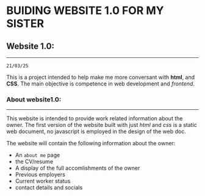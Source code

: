 # **BUIDING WEBSITE 1.0 FOR MY SISTER**

## Website 1.0:
---
`21/03/25`

This is a project intended to help make me more conversant with **html**, and **CSS**. The 
main objective is competence in web development and *frontend*. 

### About website1.0:
---
This website is intended to provide work related information about the owner. The first version
of the website built with just *html* and *css* is a static web document, no javascript is employed 
in the design of the web doc.

The website will contain the following information about the owner:
+ An `about me` page
+ the CV/resume
+ A display of the full accomlishments of the owner
+ Previous employers
+ Current worker status
+ contact details and socials
